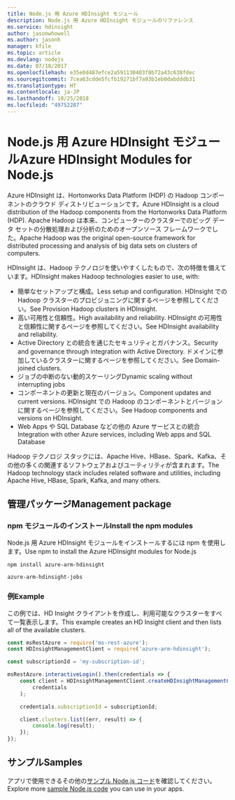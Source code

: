 ```yaml
---
title: Node.js 用 Azure HDInsight モジュール
description: Node.js 用 Azure HDInsight モジュールのリファレンス
ms.service: hdinsight
author: jasonwhowell
ms.author: jasonh
manager: kfile
ms.topic: article
ms.devlang: nodejs
ms.date: 07/18/2017
ms.openlocfilehash: e35e0d487efce2a591130403f8b72a43c638fdec
ms.sourcegitcommit: 7cea63cdde5fcfb19271bf7a93b1eb0dabdddb31
ms.translationtype: HT
ms.contentlocale: ja-JP
ms.lasthandoff: 10/25/2018
ms.locfileid: "49752287"
---
```

# <a name="azure-hdinsight-modules-for-nodejs"></a><span data-ttu-id="ba553-103">Node.js 用 Azure HDInsight モジュール</span><span class="sxs-lookup"><span data-stu-id="ba553-103">Azure HDInsight Modules for Node.js</span></span>

<span data-ttu-id="ba553-104">Azure HDInsight は、Hortonworks Data Platform (HDP) の Hadoop コンポーネントのクラウド ディストリビューションです。</span><span class="sxs-lookup"><span data-stu-id="ba553-104">Azure HDInsight is a cloud distribution of the Hadoop components from the Hortonworks Data Platform (HDP).</span></span> <span data-ttu-id="ba553-105">Apache Hadoop は本来、コンピューターのクラスターでのビッグ データ セットの分散処理および分析のためのオープンソース フレームワークでした。</span><span class="sxs-lookup"><span data-stu-id="ba553-105">Apache Hadoop was the original open-source framework for distributed processing and analysis of big data sets on clusters of computers.</span></span>

<span data-ttu-id="ba553-106">HDInsight は、Hadoop テクノロジを使いやすくしたもので、次の特徴を備えています。</span><span class="sxs-lookup"><span data-stu-id="ba553-106">HDInsight makes Hadoop technologies easier to use, with:</span></span>
- <span data-ttu-id="ba553-107">簡単なセットアップと構成。</span><span class="sxs-lookup"><span data-stu-id="ba553-107">Less setup and configuration.</span></span> <span data-ttu-id="ba553-108">HDInsight での Hadoop クラスターのプロビジョニングに関するページを参照してください。</span><span class="sxs-lookup"><span data-stu-id="ba553-108">See Provision Hadoop clusters in HDInsight.</span></span>
- <span data-ttu-id="ba553-109">高い可用性と信頼性。</span><span class="sxs-lookup"><span data-stu-id="ba553-109">High availability and reliability.</span></span> <span data-ttu-id="ba553-110">HDInsight の可用性と信頼性に関するページを参照してください。</span><span class="sxs-lookup"><span data-stu-id="ba553-110">See HDInsight availability and reliability.</span></span>
- <span data-ttu-id="ba553-111">Active Directory との統合を通じたセキュリティとガバナンス。</span><span class="sxs-lookup"><span data-stu-id="ba553-111">Security and governance through integration with Active Directory.</span></span> <span data-ttu-id="ba553-112">ドメインに参加しているクラスターに関するページを参照してください。</span><span class="sxs-lookup"><span data-stu-id="ba553-112">See Domain-joined clusters.</span></span>
- <span data-ttu-id="ba553-113">ジョブの中断のない動的スケーリング</span><span class="sxs-lookup"><span data-stu-id="ba553-113">Dynamic scaling without interrupting jobs</span></span>
- <span data-ttu-id="ba553-114">コンポーネントの更新と現在のバージョン。</span><span class="sxs-lookup"><span data-stu-id="ba553-114">Component updates and current versions.</span></span> <span data-ttu-id="ba553-115">HDInsight での Hadoop のコンポーネントとバージョンに関するページを参照してください。</span><span class="sxs-lookup"><span data-stu-id="ba553-115">See Hadoop components and versions on HDInsight.</span></span>
- <span data-ttu-id="ba553-116">Web Apps や SQL Database などの他の Azure サービスとの統合</span><span class="sxs-lookup"><span data-stu-id="ba553-116">Integration with other Azure services, including Web apps and SQL Database</span></span>

<span data-ttu-id="ba553-117">Hadoop テクノロジ スタックには、Apache Hive、HBase、Spark、Kafka、その他の多くの関連するソフトウェアおよびユーティリティが含まれます。</span><span class="sxs-lookup"><span data-stu-id="ba553-117">The Hadoop technology stack includes related software and utilities, including Apache Hive, HBase, Spark, Kafka, and many others.</span></span> 

## <a name="management-package"></a><span data-ttu-id="ba553-118">管理パッケージ</span><span class="sxs-lookup"><span data-stu-id="ba553-118">Management package</span></span>

### <a name="install-the-npm-modules"></a><span data-ttu-id="ba553-119">npm モジュールのインストール</span><span class="sxs-lookup"><span data-stu-id="ba553-119">Install the npm modules</span></span>

<span data-ttu-id="ba553-120">Node.js 用 Azure HDInsight モジュールをインストールするには npm を使用します。</span><span class="sxs-lookup"><span data-stu-id="ba553-120">Use npm to install the Azure HDInsight modules for Node.js</span></span>

```bash
npm install azure-arm-hdinsight
```

```bash
azure-arm-hdinsight-jobs
```

### <a name="example"></a><span data-ttu-id="ba553-121">例</span><span class="sxs-lookup"><span data-stu-id="ba553-121">Example</span></span> 

<span data-ttu-id="ba553-122">この例では、HD Insight クライアントを作成し、利用可能なクラスターをすべて一覧表示します。</span><span class="sxs-lookup"><span data-stu-id="ba553-122">This example creates an HD Insight client and then lists all of the available clusters.</span></span> 

```javascript
const msRestAzure = require('ms-rest-azure');
const HDInsightManagementClient = require('azure-arm-hdinsight');

const subscriptionId = 'my-subscription-id';

msRestAzure.interactiveLogin().then(credentials => {
    const client = HDInsightManagementClient.createHDInsightManagementClient(
        credentials
    );

    credentials.subscriptionId = subscriptionId;

    client.clusters.list((err, result) => {
        console.log(result);
    });
});
```

## <a name="samples"></a><span data-ttu-id="ba553-123">サンプル</span><span class="sxs-lookup"><span data-stu-id="ba553-123">Samples</span></span>

<span data-ttu-id="ba553-124">アプリで使用できるその他の[サンプル Node.js コード](https://azure.microsoft.com/resources/samples/?platform=nodejs)を確認してください。</span><span class="sxs-lookup"><span data-stu-id="ba553-124">Explore more [sample Node.js code](https://azure.microsoft.com/resources/samples/?platform=nodejs) you can use in your apps.</span></span>
